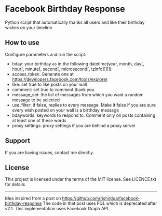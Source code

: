 Facebook Birthday Response
=========================
Python script that automatically thanks all users and like their birthday wishes on your timeline


How to use
------------
Configure parameters and run the script:
- bday: your birthday as in the following datetime(year, month, day[, hour[, minute[, second[, microsecond[, tzinfo]]]]])
- access_token: Generate one at https://developers.facebook.com/tools/explorer
- like: set true to like posts on your wall
- comment: set true to comment thank you
- message_set: the list of messages from which you want a random message to be selected
- use_filter: if false, replies to every message. Make it false if you are sure every wish posted on your wall is a birthday message
- bdaywords: keywords to respond to. Comment only on posts containing at least one of these words
- proxy settings: proxy settings if you are behind a proxy server


Support
-------
If you are having issues, contact me directly.

License
-------
This project is licensed under the terms of the MIT license. See LICENCE.txt for details


-------
Idea inspired from a post on 
https://github.com/rishirdua/facebook-birthday-response
The code in that post uses FQL which is deprecated after v2.1. This implementation uses Facebook Graph API.
